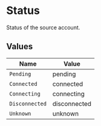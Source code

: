 # Status

Status of the source account.


## Values

| Name           | Value          |
| -------------- | -------------- |
| `Pending`      | pending        |
| `Connected`    | connected      |
| `Connecting`   | connecting     |
| `Disconnected` | disconnected   |
| `Unknown`      | unknown        |